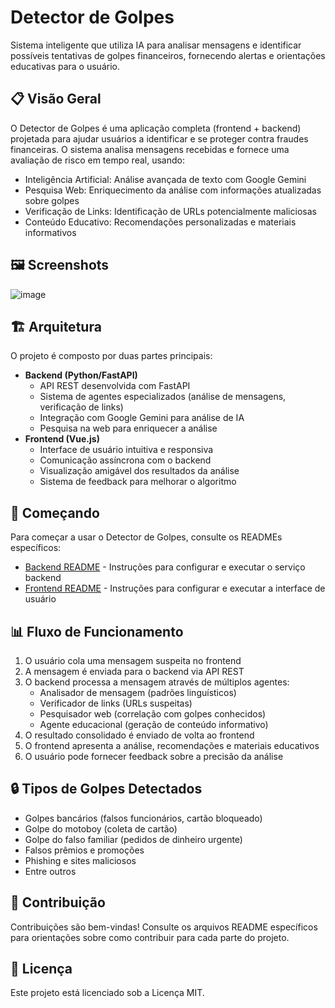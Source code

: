 


# Detector de Golpes

Sistema inteligente que utiliza IA para analisar mensagens e identificar possíveis tentativas de golpes financeiros, fornecendo alertas e orientações educativas para o usuário.

## 📋 Visão Geral

O Detector de Golpes é uma aplicação completa (frontend + backend) projetada para ajudar usuários a identificar e se proteger contra fraudes financeiras. O sistema analisa mensagens recebidas e fornece uma avaliação de risco em tempo real, usando:

* Inteligência Artificial: Análise avançada de texto com Google Gemini
* Pesquisa Web: Enriquecimento da análise com informações atualizadas sobre golpes
* Verificação de Links: Identificação de URLs potencialmente maliciosas
* Conteúdo Educativo: Recomendações personalizadas e materiais informativos

## 🖼️ Screenshots

![image](https://github.com/user-attachments/assets/83955939-f59e-4e73-9948-553e290f5cff)

## 🏗️ Arquitetura

O projeto é composto por duas partes principais:

* **Backend (Python/FastAPI)**
    * API REST desenvolvida com FastAPI
    * Sistema de agentes especializados (análise de mensagens, verificação de links)
    * Integração com Google Gemini para análise de IA
    * Pesquisa na web para enriquecer a análise
* **Frontend (Vue.js)**
    * Interface de usuário intuitiva e responsiva
    * Comunicação assíncrona com o backend
    * Visualização amigável dos resultados da análise
    * Sistema de feedback para melhorar o algoritmo

## 🚀 Começando

Para começar a usar o Detector de Golpes, consulte os READMEs específicos:

* [Backend README](backend/README.md) - Instruções para configurar e executar o serviço backend
* [Frontend README](frontend/README.md) - Instruções para configurar e executar a interface de usuário

## 📊 Fluxo de Funcionamento

1.  O usuário cola uma mensagem suspeita no frontend
2.  A mensagem é enviada para o backend via API REST
3.  O backend processa a mensagem através de múltiplos agentes:
    * Analisador de mensagem (padrões linguísticos)
    * Verificador de links (URLs suspeitas)
    * Pesquisador web (correlação com golpes conhecidos)
    * Agente educacional (geração de conteúdo informativo)
4.  O resultado consolidado é enviado de volta ao frontend
5.  O frontend apresenta a análise, recomendações e materiais educativos
6.  O usuário pode fornecer feedback sobre a precisão da análise

## 🔒 Tipos de Golpes Detectados

* Golpes bancários (falsos funcionários, cartão bloqueado)
* Golpe do motoboy (coleta de cartão)
* Golpe do falso familiar (pedidos de dinheiro urgente)
* Falsos prêmios e promoções
* Phishing e sites maliciosos
* Entre outros

## 🙏 Contribuição

Contribuições são bem-vindas! Consulte os arquivos README específicos para orientações sobre como contribuir para cada parte do projeto.

## 📜 Licença

Este projeto está licenciado sob a Licença MIT.
